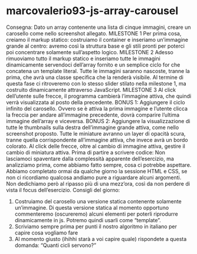 # marcovalerio93-js-array-carousel


Consegna:
Dato un array contenente una lista di cinque immagini, creare un carosello come nello screenshot allegato.
MILESTONE 1
Per prima cosa, creiamo il markup statico: costruiamo il container e inseriamo un’immagine grande al centro: avremo così la struttura base e gli stili pronti per poterci poi concentrare solamente sull’aspetto logico.
MILESTONE 2
Adesso rimuoviamo tutto il markup statico e inseriamo tutte le immagini dinamicamente servendoci dell’array fornito e un semplice ciclo for che concatena un template literal.
Tutte le immagini saranno nascoste, tranne la prima, che avrà una classe specifica che la renderà visibile.
Al termine di questa fase ci ritroveremo con lo stesso slider stilato nella milestone 1, ma costruito dinamicamente attraverso JavaScript.
MILESTONE 3
Al click dell’utente sulle frecce, il programma cambierà l’immagine attiva, che quindi verrà visualizzata al posto della precedente.
BONUS 1:
Aggiungere il ciclo infinito del carosello. Ovvero se è attiva la prima immagine e l’utente clicca la freccia per andare all’immagine precedente, dovrà comparire l’ultima immagine dell’array e viceversa.
BONUS 2:
Aggiungere la visualizzazione di tutte le thumbnails sulla destra dell’immagine grande attiva, come nello screenshot proposto. Tutte le miniature avranno un layer di opacità scura, tranne quella corrispondente all’immagine attiva, che invece avrà un bordo colorato.
Al click delle frecce, oltre al cambio di immagine attiva, gestire il cambio di miniatura attiva.
Prima di partire a scrivere codice:
Non lasciamoci spaventare dalla complessità apparente dell’esercizio, ma analizziamo prima, come abbiamo fatto sempre, cosa ci potrebbe aspettare. Abbiamo completato ormai da qualche giorno la sessione HTML e CSS, se non ci ricordiamo qualcosa andiamo pure a riguardare alcuni argomenti. Non dedichiamo però al ripasso più di una mezz’ora, così da non perdere di vista il focus dell’esercizio.
Consigli del giorno:
1. Costruiamo del carosello una versione statica contenente solamente un’immagine. Di questa versione statica al momento opportuno commenteremo (oscureremo) alcuni elementi per poterli riprodurre dinamicamente in js. Potremo quindi usarli come “template”.
2. Scriviamo sempre prima per punti il nostro algoritmo in italiano per capire cosa vogliamo fare
3. Al momento giusto (ihihhi starà a voi capire quale) rispondete a questa domanda: “Quanti cicli servono?”